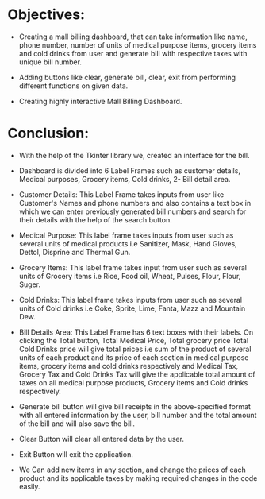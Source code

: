 # Objectives:

* Creating a mall billing dashboard, that can take information like name, phone number, number of units of medical purpose items, grocery items and cold drinks from user and generate bill with respective taxes with unique bill number.

* Adding buttons like clear, generate bill, clear, exit from performing different functions on given data.

* Creating highly interactive Mall Billing Dashboard.


# Conclusion:

* With the help of the Tkinter library we, created an interface for the bill.

* Dashboard is divided into 6 Label Frames such as customer details, Medical purposes, Grocery items, Cold drinks, 2- Bill detail area.

* Customer Details: This Label Frame takes inputs from user like Customer's Names and phone numbers and also contains a text box in which we can enter previously generated bill numbers and search for their details with the help of the search button.

* Medical Purpose: This label frame takes inputs from user such as several units of medical products i.e Sanitizer, Mask, Hand Gloves, Dettol, Disprine and Thermal Gun.

* Grocery Items: This label frame takes input from user such as several units of Grocery items i.e Rice, Food oil, Wheat, Pulses, Flour, Flour, Suger.

* Cold Drinks: This label frame takes inputs from user such as several units of Cold drinks i.e Coke, Sprite, Lime, Fanta, Mazz and Mountain Dew.

* Bill Details Area: This Label Frame has 6 text boxes with their labels. On clicking the Total button, Total Medical Price, Total grocery price Total Cold Drinks price will give total prices i.e sum of the product of several units of each product and its price of each section in medical purpose items, grocery items and cold drinks respectively and Medical Tax, Grocery Tax and Cold Drinks Tax will give the applicable total amount of taxes on all medical purpose products, Grocery items and Cold drinks respectively.

* Generate bill button will give bill receipts in the above-specified format with all entered information by the user, bill number and the total amount of the bill and will also save the bill.

* Clear Button will clear all entered data by the user.

* Exit Button will exit the application.

* We Can add new items in any section, and change the prices of each product and its applicable taxes by making required changes in the code easily.
